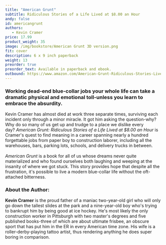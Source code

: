 ```yaml
---
title: "American Grunt"
subtitle: Ridiculous Stories of a Life Lived at $8.00 an Hour
andy: false
id: americangrunt
authors:
   - Kevin Cramer
price: 17.99
product_weight: 35
image: /img/bookstore/American Grunt 3D version.png
fit: cover
description: 6 x 9 inch paperback
weight: 13
preorder: true
preorder_text: Available in paperback and ebook.
outbound: https://www.amazon.com/American-Grunt-Ridiculous-Stories-Lived/dp/1955026742/ref=tmm_pap_swatch_0?_encoding=UTF8&qid=1689179279&sr=8-1 
---
```


### Working dead-end blue-collar jobs your whole life can take a dramatic physical and emotional toll-unless you learn to embrace the absurdity.

Kevin Cramer has almost died at work three separate times, surviving each incident only through a minor miracle. It got him asking the question-why? Why do so many of us get up and trudge to a place we dislike every day? *American Grunt: Ridiculous Stories of a Life Lived at $8.00 an Hour* is Cramer's quest to find meaning in a career spanning nearly a hundred forgettable jobs from paper boy to construction laborer, including all the warehouses, bars, parking lots, schools, and delivery trucks in between.<br>
<br>
*American Grunt* is a book for all of us whose dreams never quite materialized and who found ourselves both laughing and weeping at the insanity of where we got stuck. This story provides hope that despite all the frustration, it's possible to live a modern blue-collar life without the oft-attached bitterness.


### About the Author: 
**Kevin Cramer** is the proud father of a maniac two-year-old girl who will only go down the tallest slides at the park and a nine-year-old boy who's trying to bankrupt him by being good at ice hockey. He's most likely the only construction worker in Pittsburgh with two master's degrees and five published books-three of which are about ultimate frisbee, an obscure sport that has put him in the ER in every American time zone. His wife is a roller-derby-playing tattoo artist, thus rendering anything he does super boring in comparison.
